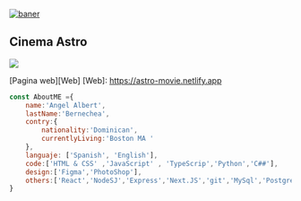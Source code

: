 [![baner](https://pbs.twimg.com/profile_banners/1739826447424823296/1703644124/1500x500 "baner")](https://pbs.twimg.com/profile_banners/1739826447424823296/1703644124/1500x500 "baner")

<div>
<h2 >
Cinema Astro
</h2>

<img src="https://pbs.twimg.com/media/GC4zWErWgAAs0hY?format=jpg&name=medium" />

[Pagina web][Web]
[Web]: https://astro-movie.netlify.app
</div>

```javascript
const AboutME ={
	name:'Angel Albert',
	lastName:'Bernechea',
	contry:{
		nationality:'Dominican',
		currentlyLiving:'Boston MA '
	},
	languaje: ['Spanish', 'English'],
	code:['HTML & CSS' ,'JavaScript' , 'TypeScrip','Python','C##'],
	design:['Figma','PhotoShop'],
	others:['React','NodeSJ','Express','Next.JS','git','MySql','PostgreSql']
}


```
